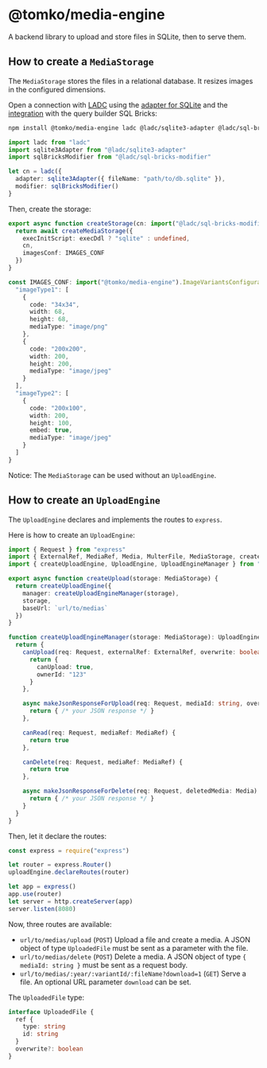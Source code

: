 # @tomko/media-engine

A backend library to upload and store files in SQLite, then to serve them.

## How to create a `MediaStorage`

The `MediaStorage` stores the files in a relational database. It resizes images in the configured dimensions.

Open a connection with [LADC](https://www.npmjs.com/package/ladc) using the [adapter for SQLite](https://www.npmjs.com/package/@ladc/sqlite3-adapter) and the [integration](https://www.npmjs.com/package/@ladc/sql-bricks-modifier) with the query builder SQL Bricks:

```sh
npm install @tomko/media-engine ladc @ladc/sqlite3-adapter @ladc/sql-bricks-modifier
```

```ts
import ladc from "ladc"
import sqlite3Adapter from "@ladc/sqlite3-adapter"
import sqlBricksModifier from "@ladc/sql-bricks-modifier"

let cn = ladc({
  adapter: sqlite3Adapter({ fileName: "path/to/db.sqlite" }),
  modifier: sqlBricksModifier()
}
```

Then, create the storage:

```ts
export async function createStorage(cn: import("@ladc/sql-bricks-modifier").SBMainConnection, execDdl: boolean) {
  return await createMediaStorage({
    execInitScript: execDdl ? "sqlite" : undefined,
    cn,
    imagesConf: IMAGES_CONF
  })
}

const IMAGES_CONF: import("@tomko/media-engine").ImageVariantsConfiguration = {
  "imageType1": [
    {
      code: "34x34",
      width: 68,
      height: 68,
      mediaType: "image/png"
    },
    {
      code: "200x200",
      width: 200,
      height: 200,
      mediaType: "image/jpeg"
    }
  ],
  "imageType2": [
    {
      code: "200x100",
      width: 200,
      height: 100,
      embed: true,
      mediaType: "image/jpeg"
    }
  ]
}
```

Notice: The `MediaStorage` can be used without an `UploadEngine`.

## How to create an `UploadEngine`

The `UploadEngine` declares and implements the routes to `express`.

Here is how to create an `UploadEngine`:

```ts
import { Request } from "express"
import { ExternalRef, MediaRef, Media, MulterFile, MediaStorage, createMediaStorage, isSupportedImage } from "@tomko/media-engine"
import { createUploadEngine, UploadEngine, UploadEngineManager } from "@tomko/media-engine/upload"

export async function createUpload(storage: MediaStorage) {
  return createUploadEngine({
    manager: createUploadEngineManager(storage),
    storage,
    baseUrl: `url/to/medias`
  })
}

function createUploadEngineManager(storage: MediaStorage): UploadEngineManager {
  return {
    canUpload(req: Request, externalRef: ExternalRef, overwrite: boolean, file: MulterFile) {
      return {
        canUpload: true,
        ownerId: "123"
      }
    },

    async makeJsonResponseForUpload(req: Request, mediaId: string, overwritten: boolean) {
      return { /* your JSON response */ }
    },

    canRead(req: Request, mediaRef: MediaRef) {
      return true
    },

    canDelete(req: Request, mediaRef: MediaRef) {
      return true
    },

    async makeJsonResponseForDelete(req: Request, deletedMedia: Media) {
      return { /* your JSON response */ }
    }
  }
}
```

Then, let it declare the routes:

```ts
const express = require("express")

let router = express.Router()
uploadEngine.declareRoutes(router)

let app = express()
app.use(router)
let server = http.createServer(app)
server.listen(8080)
```

Now, three routes are available:

* `url/to/medias/upload` (`POST`) Upload a file and create a media. A JSON object of type `UploadedFile` must be sent as a parameter with the file.
* `url/to/medias/delete` (`POST`) Delete a media. A JSON object of type `{ mediaId: string }` must be sent as a request body.
* `url/to/medias/:year/:variantId/:fileName?download=1` (`GET`) Serve a file. An optional URL parameter `download` can be set.

The `UploadedFile` type:

```ts
interface UploadedFile {
  ref {
    type: string
    id: string
  }
  overwrite?: boolean
}
```